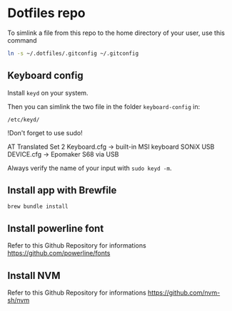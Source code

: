# Dotfiles repo

To simlink a file from this repo to the home directory of your user, use this command

```sh
ln -s ~/.dotfiles/.gitconfig ~/.gitconfig
```

## Keyboard config

Install `keyd` on your system.

Then you can simlink the two file in the folder `keyboard-config` in:

    /etc/keyd/

!Don't forget to use sudo!

AT Translated Set 2 Keyboard.cfg -> built-in MSI keyboard
SONiX USB DEVICE.cfg -> Epomaker S68 via USB

Always verify the name of your input with `sudo keyd -m`.

## Install app with Brewfile

```
brew bundle install
```

## Install powerline font

Refer to this Github Repository for informations
https://github.com/powerline/fonts

## Install NVM

Refer to this Github Repository for informations
https://github.com/nvm-sh/nvm
